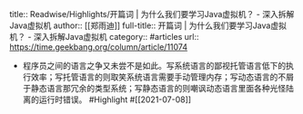 title:: Readwise/Highlights/开篇词 | 为什么我们要学习Java虚拟机？ - 深入拆解Java虚拟机
author:: [[郑雨迪]]
full-title:: 开篇词 | 为什么我们要学习Java虚拟机？ - 深入拆解Java虚拟机
category:: #articles
url:: https://time.geekbang.org/column/article/11074
- 程序员之间的语言之争又未尝不是如此。写系统语言的鄙视托管语言低下的执行效率；写托管语言的则取笑系统语言需要手动管理内存；写动态语言的不屑于静态语言那冗余的类型系统；写静态语言的则嘲讽动态语言里面各种光怪陆离的运行时错误。 #Highlight #[[2021-07-08]]